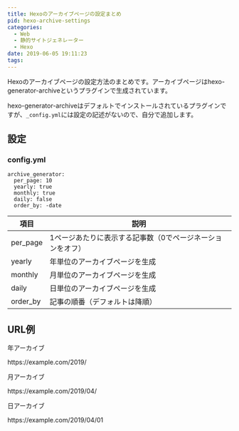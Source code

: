 ```yaml
---
title: Hexoのアーカイブページの設定まとめ
pid: hexo-archive-settings
categories:
  - Web
  - 静的サイトジェネレーター
  - Hexo
date: 2019-06-05 19:11:23
tags:
---
```


Hexoのアーカイブページの設定方法のまとめです。アーカイブページはhexo-generator-archiveというプラグインで生成されています。

hexo-generator-archiveはデフォルトでインストールされているプラグインですが、`_config.yml`には設定の記述がないので、自分で追加します。

## 設定

### config.yml

```plaintext
archive_generator:
  per_page: 10
  yearly: true
  monthly: true
  daily: false
  order_by: -date
```

| 項目    | 説明                                                 |
|---------|-----------------------------------------------------|
|per_page |1ページあたりに表示する記事数（0でページネーションをオフ）|
|yearly   |年単位のアーカイブページを生成                          |
|monthly  |月単位のアーカイブページを生成                          |
|daily    |日単位のアーカイブページを生成                          |
|order_by |記事の順番（デフォルトは降順）                          |


## URL例

年アーカイブ

<div class="gray-box">
https&#58;//example.com/2019/
</div>

月アーカイブ

<div class="gray-box">
https&#58;//example.com/2019/04/
</div>

日アーカイブ

<div class="gray-box">
https&#58;//example.com/2019/04/01
</div>
